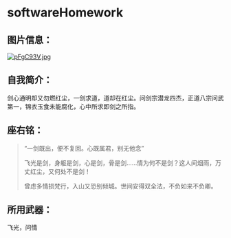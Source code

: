# softwareHomework

## 图片信息：

[![pFgC93V.jpg](https://s21.ax1x.com/2024/03/14/pFgC93V.jpg)](https://imgse.com/i/pFgC93V)

## 自我简介：

剑心通明却又勿燃红尘，一剑求道，道却在红尘。问剑宗潜龙四杰，正道八宗问武第一，锦衣玉食未能腐化，心中所求即剑之所指。

## 座右铭：

> “一剑既出，便不复回。心既属君，别无他念”
>
> 飞光是剑，身躯是剑，心是剑，骨是剑……情为何不是剑？这人间烟雨，万丈红尘，又何处不是剑！
>
> 曾虑多情损梵行，入山又恐别倾城。世间安得双全法，不负如来不负卿。

## 所用武器：

飞光，问情

